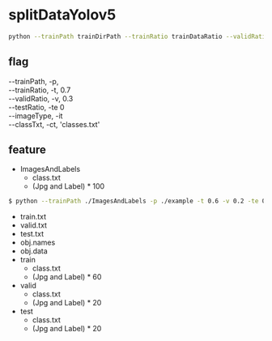 # splitDataYolov5  
```bash
python --trainPath trainDirPath --trainRatio trainDataRatio --validRatio validDataRatio --testRatio testDataRatio --imageType dataImageType --classTxt classTextFile  
```
  
## flag  
--trainPath, -p,   
--trainRatio, -t, 0.7  
--validRatio, -v, 0.3  
--testRatio, -te 0  
--imageType, -it  
--classTxt, -ct, 'classes.txt'    
  
  
## feature  
   
* ImagesAndLabels   
    * class.txt  
    * (Jpg and Label) * 100  
   
  
```bash
$ python --trainPath ./ImagesAndLabels -p ./example -t 0.6 -v 0.2 -te 0.2 -it jpg -ct class.txt  
```
     

* train.txt  
* valid.txt  
* test.txt  
* obj.names
* obj.data
* train    
    * class.txt  
    * (Jpg and Label) * 60    
* valid   
    * class.txt  
    * (Jpg and Label) * 20    
* test    
    * class.txt  
    * (Jpg and Label) * 20   
    